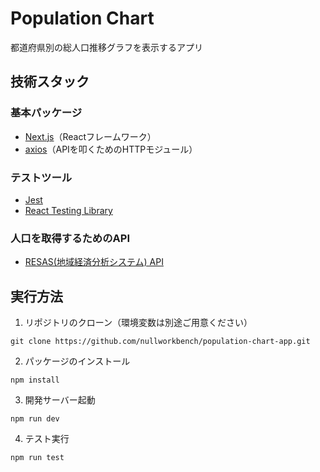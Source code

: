 # Population Chart

都道府県別の総人口推移グラフを表示するアプリ


## 技術スタック

### 基本パッケージ
- [Next.js](https://nextjs.org/)（Reactフレームワーク）
- [axios](https://github.com/axios/axios)（APIを叩くためのHTTPモジュール）

### テストツール
- [Jest](https://jestjs.io/ja/)
- [React Testing Library](https://testing-library.com/docs/react-testing-library/intro/)

### 人口を取得するためのAPI
- [RESAS(地域経済分析システム) API](https://opendata.resas-portal.go.jp/)


## 実行方法

1. リポジトリのクローン（環境変数は別途ご用意ください）
```
git clone https://github.com/nullworkbench/population-chart-app.git
```
2. パッケージのインストール
```
npm install
```
3. 開発サーバー起動
```
npm run dev
```
4. テスト実行
```
npm run test
```

